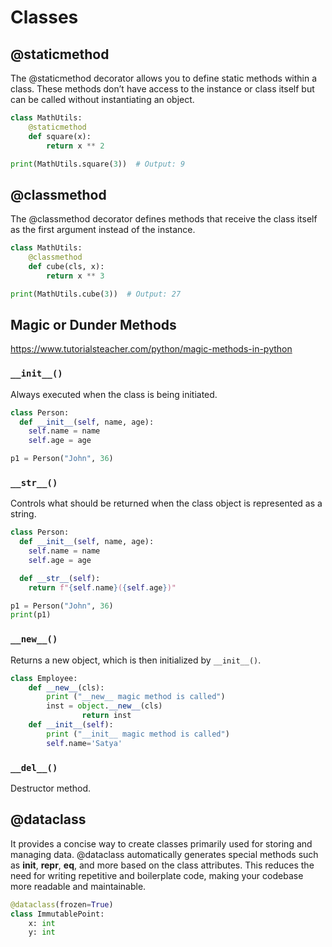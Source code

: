 
# Classes

## @staticmethod

The @staticmethod decorator allows you to define static methods within a class. These methods don’t have access to the instance or class itself but can be called without instantiating an object.

```python
class MathUtils:
    @staticmethod
    def square(x):
        return x ** 2

print(MathUtils.square(3))  # Output: 9
```

## @classmethod

The @classmethod decorator defines methods that receive the class itself as the first argument instead of the instance.

```python
class MathUtils:
    @classmethod
    def cube(cls, x):
        return x ** 3

print(MathUtils.cube(3))  # Output: 27
```

## Magic or Dunder Methods

<https://www.tutorialsteacher.com/python/magic-methods-in-python>

### `__init__()`

Always executed when the class is being initiated.

```python
class Person:
  def __init__(self, name, age):
    self.name = name
    self.age = age

p1 = Person("John", 36)
```

### `__str__()`

Controls what should be returned when the class object is represented as a string.

```python
class Person:
  def __init__(self, name, age):
    self.name = name
    self.age = age

  def __str__(self):
    return f"{self.name}({self.age})"

p1 = Person("John", 36)
print(p1)
```

### `__new__()`

Returns a new object, which is then initialized by `__init__()`.

```python
class Employee:
    def __new__(cls):
        print ("__new__ magic method is called")
        inst = object.__new__(cls)
                return inst
    def __init__(self):
        print ("__init__ magic method is called")
        self.name='Satya'
```

### `__del__()`

Destructor method.

## @dataclass

It provides a concise way to create classes primarily used for storing and managing data.
@dataclass automatically generates special methods such as __init__, __repr__, __eq__, and more based on the class attributes.
This reduces the need for writing repetitive and boilerplate code, making your codebase more readable and maintainable.

```python
@dataclass(frozen=True)
class ImmutablePoint:
    x: int
    y: int
```
